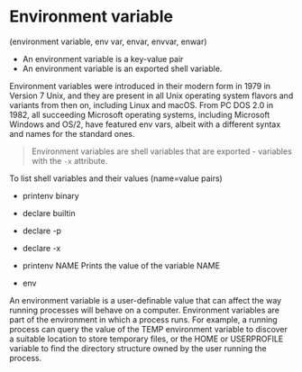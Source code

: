 # Environment variable

(environment variable, env var, envar, envvar, enwar)

- An environment variable is a key-value pair
- An environment variable is an exported shell variable.

Environment variables were introduced in their modern form in 1979 in Version 7 Unix, and they are present in all Unix operating system flavors and variants from then on, including Linux and macOS. From PC DOS 2.0 in 1982, all succeeding Microsoft operating systems, including Microsoft Windows and OS/2, have featured env vars, albeit with a different syntax and names for the standard ones.

>Environment variables are shell variables that are exported - variables with the `-x` attribute.

To list shell variables and their values (name=value pairs)
- printenv binary
- declare builtin
- declare -p

- declare -x
- printenv NAME  Prints the value of the variable NAME
- env


An environment variable is a user-definable value that can affect the way running processes will behave on a computer. Environment variables are part of the environment in which a process runs. For example, a running process can query the value of the TEMP environment variable to discover a suitable location to store temporary files, or the HOME or USERPROFILE variable to find the directory structure owned by the user running the process.

